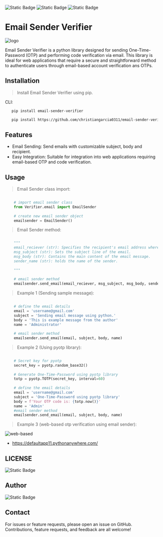 ![Static Badge](https://img.shields.io/badge/pypi-v.2.3.1-blue)
![Static Badge](https://img.shields.io/badge/smtplib-v.3.12.4-green?link=https%3A%2F%2Fdocs.python.org%2F3%2Flibrary%2Fsmtplib.html)
![Static Badge](https://img.shields.io/badge/email-v.4.0.2-brown?link=https%3A%2F%2Fdocs.python.org%2F3%2Flibrary%2Femail.html)


# Email Sender Verifier
![logo](images/logo.jpg)

Email Sender  Verifier is a python library designed for sending One-Time-Password (OTP) and performing code verification via email. This library is ideal for web applications that require a secure and straightforward method to authenticate users through email-based account verification ans OTPs.

## Installation
> Install Email Sender Verifier using pip.

CLI:

```bash
   pip install email-sender-verifier
```

```bash
   pip install https://github.com/christiangarcia0311/email-sender-verifier/raw/main/dist/email_sender_verifier-2.3.1.tar.gz
```

## Features

- Email Sending: Send emails with customizable subject, body and recipient.
- Easy Integration: Suitable for integration into web applications requiring email-based OTP and code verification.

## Usage

> Email Sender class import:

```python
    
    # import email sender class
    from Verifier.email import EmailSender
    
    # create new email sender object
    emailsender = EmailSender()

```

> Email Sender method:

```python

    """
    email_reciever (str): Specifies the recipient's email address where the email will be sent.
    msg_subject (str): Sets the subject line of the email.
    msg_body (str): Contains the main content of the email message.
    sender_name (str): holds the name of the sender.
    
    """
    
    # email sender method
    emailsender.send_email(email_reciever, msg_subject, msg_body, sender_name)

```

> Example 1 (Sending sample message):

```python
    
    # define the email details 
    email = 'username@gmail.com'
    subject = 'Sending email message using python.'
    body = 'This is example message from the author'
    name = 'Administrator'
    
    # email sender method
    emailsender.send_email(email, subject, body, name)

```

> Example 2 (Using pyotp library):

```python
    
    # Secret key for pyotp
    secret_key = pyotp.random_base32()
    
    # Generate One-Time-Password using pyotp library
    totp = pyotp.TOTP(secret_key, interval=60)
    
    # define the email details
    email = 'username@gmail.com'
    subject = 'One-Time-Password using pyotp library'
    body = f'Your OTP code is: {totp.now()}'
    name = 'Admin'
    #email sender method
    emailsender.send_email(email, subject, body, name)

```

> Example 3 (web-based otp verification using email sender):

![web-based](images/web-based.png)

- https://defaultapp11.pythonanywhere.com/

## LICENSE

![Static Badge](https://img.shields.io/badge/MIT-License-blue?link=https%3A%2F%2Fraw.githubusercontent.com%2Fchristiangarcia0311%2Femail-sender-verification%2Fmain%2FLICENSE)

## Author

![Static Badge](https://img.shields.io/badge/Christian-Garcia-orange?logo=Github&link=https%3A%2F%2Fgithub.com%2Fchristiangarcia0311)


## Contact

For issues or feature requests, please open an issue on GitHub. Contributions, feature requests, and feedback are all welcome!




